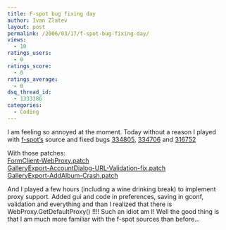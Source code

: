 ```yaml
---
title: F-spot bug fixing day
author: Ivan Zlatev
layout: post
permalink: /2006/03/17/f-spot-bug-fixing-day/
views:
  - 10
ratings_users:
  - 0
ratings_score:
  - 0
ratings_average:
  - 0
dsq_thread_id:
  - 1333386
categories:
  - Coding
---
```

I am feeling so annoyed at the moment. Today without a reason I played with [f-spot&#8217;s][1] source and fixed bugs [334805][2], [334706][3] and [316752][4]

With those patches:  
[FormClient-WebProxy.patch][5]  
[GalleryExport-AccountDialog-URL-Validation-fix.patch][6]  
[GalleryExport-AddAlbum-Crash.patch][7]

And I played a few hours (including a wine drinking break) to implement proxy support. Added gui and code in preferences, saving in gconf, validation and everything and than I realized that there is WebProxy.GetDefaultProxy() !!!! Such an idiot am I! Well the good thing is that I am much more familiar with the f-spot sources than before&#8230;

 [1]: http://f-spot.org
 [2]: http://bugzilla.gnome.org/show_bug.cgi?id=334805
 [3]: http://bugzilla.gnome.org/show_bug.cgi?id=334706
 [4]: http://bugzilla.gnome.org/show_bug.cgi?id=316752
 [5]: http://ivanz.com/files/projects/patches/f-spot/FormClient-WebProxy.diff
 [6]: http://ivanz.com/files/projects/patches/f-spot/GalleryExport-AccountDialog-URL-Validation-fix.diff
 [7]: http://ivanz.com/files/projects/patches/f-spot/GalleryExport-AddAlbum-Crash.diff